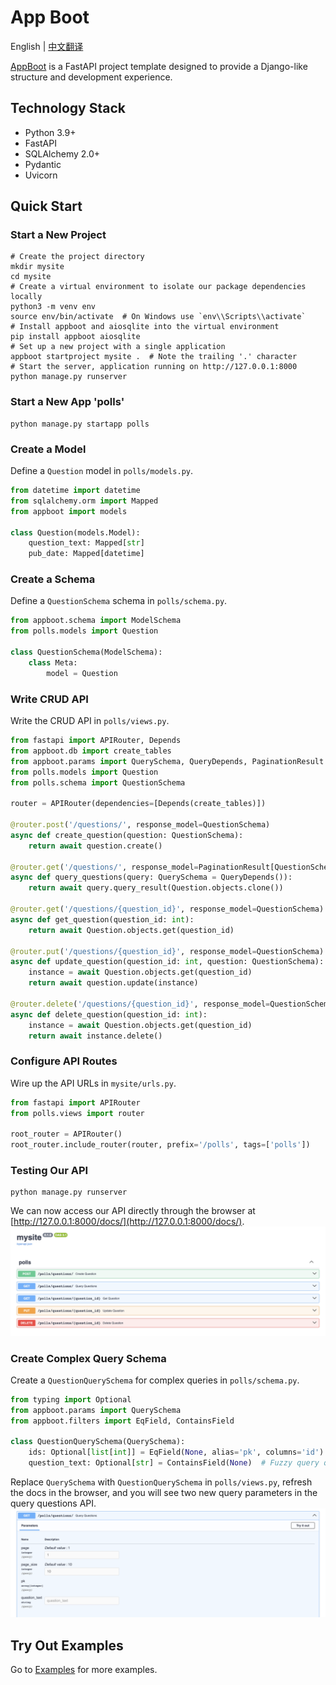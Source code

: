 # App Boot
English | [中文翻译](./README.zh-CN.md)

[AppBoot](https://github.com/taogeYT/appboot) is a FastAPI project template designed to provide a Django-like structure and development experience.
## Technology Stack
- Python 3.9+
- FastAPI
- SQLAlchemy 2.0+
- Pydantic
- Uvicorn
## Quick Start
### Start a New Project
```shell
# Create the project directory
mkdir mysite
cd mysite
# Create a virtual environment to isolate our package dependencies locally
python3 -m venv env
source env/bin/activate  # On Windows use `env\\Scripts\\activate`
# Install appboot and aiosqlite into the virtual environment
pip install appboot aiosqlite
# Set up a new project with a single application
appboot startproject mysite .  # Note the trailing '.' character
# Start the server, application running on http://127.0.0.1:8000
python manage.py runserver
```
### Start a New App 'polls'
```shell
python manage.py startapp polls
```
### Create a Model
Define a `Question` model in `polls/models.py`.
```python
from datetime import datetime
from sqlalchemy.orm import Mapped
from appboot import models

class Question(models.Model):
    question_text: Mapped[str]
    pub_date: Mapped[datetime]
```
### Create a Schema
Define a `QuestionSchema` schema in `polls/schema.py`.
```python
from appboot.schema import ModelSchema
from polls.models import Question

class QuestionSchema(ModelSchema):
    class Meta:
        model = Question
```
### Write CRUD API
Write the CRUD API in `polls/views.py`.
```python
from fastapi import APIRouter, Depends
from appboot.db import create_tables
from appboot.params import QuerySchema, QueryDepends, PaginationResult
from polls.models import Question
from polls.schema import QuestionSchema

router = APIRouter(dependencies=[Depends(create_tables)])

@router.post('/questions/', response_model=QuestionSchema)
async def create_question(question: QuestionSchema):
    return await question.create()

@router.get('/questions/', response_model=PaginationResult[QuestionSchema])
async def query_questions(query: QuerySchema = QueryDepends()):
    return await query.query_result(Question.objects.clone())

@router.get('/questions/{question_id}', response_model=QuestionSchema)
async def get_question(question_id: int):
    return await Question.objects.get(question_id)

@router.put('/questions/{question_id}', response_model=QuestionSchema)
async def update_question(question_id: int, question: QuestionSchema):
    instance = await Question.objects.get(question_id)
    return await question.update(instance)

@router.delete('/questions/{question_id}', response_model=QuestionSchema)
async def delete_question(question_id: int):
    instance = await Question.objects.get(question_id)
    return await instance.delete()
```
### Configure API Routes
Wire up the API URLs in `mysite/urls.py`.
```python
from fastapi import APIRouter
from polls.views import router

root_router = APIRouter()
root_router.include_router(router, prefix='/polls', tags=['polls'])
```
### Testing Our API
```shell
python manage.py runserver
```
We can now access our API directly through the browser at [http://127.0.0.1:8000/docs/](http://127.0.0.1:8000/docs/).
![API Documentation](https://github.com/taogeYT/oss/blob/main/resource/appboot/images/polls.png?raw=true)
### Create Complex Query Schema
Create a `QuestionQuerySchema` for complex queries in `polls/schema.py`.
```python
from typing import Optional
from appboot.params import QuerySchema
from appboot.filters import EqField, ContainsField

class QuestionQuerySchema(QuerySchema):
    ids: Optional[list[int]] = EqField(None, alias='pk', columns='id')  # Query questions by ID list
    question_text: Optional[str] = ContainsField(None)  # Fuzzy query question_text
```
Replace `QuerySchema` with `QuestionQuerySchema` in `polls/views.py`, refresh the docs in the browser, and you will see two new query parameters in the query questions API.
![Complex Query Parameters](https://github.com/taogeYT/oss/blob/main/resource/appboot/images/query.png?raw=true)
## Try Out Examples
Go to [Examples](./examples) for more examples.
